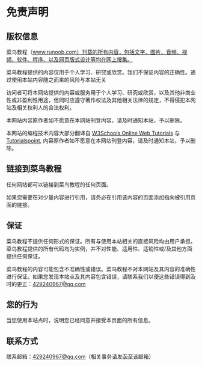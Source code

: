 # 免责声明

## 版权信息

菜鸟教程（www.runoob.com）刊载的所有内容，包括文字、图片、音频、视频、软件、程序、以及网页版式设计等均在网上搜集。

菜鸟教程提供的内容仅用于个人学习、研究或欣赏。我们不保证内容的正确性。通过使用本站内容随之而来的风险与本站无关

访问者可将本网站提供的内容或服务用于个人学习、研究或欣赏，以及其他非商业性或非盈利性用途，但同时应遵守著作权法及其他相关法律的规定，不得侵犯本网站及相关权利人的合法权利。

本网站内容原作者如不愿意在本网站刊登内容，请及时通知本站，予以删除。

本网站的编程技术内容大部分翻译自 [W3Schools Online Web Tutorials](http://www.w3schools.com/) 与 [Tutorialspoint](http://www.tutorialspoint.com/), 内容原作者如不愿意在本网站刊登内容，请及时通知本站，予以删除。

## 链接到菜鸟教程

任何网站都可以链接到菜鸟教程的任何页面。

如果您需要在对少量内容进行引用，请务必在引用该内容的页面添加指向被引用页面的链接。

## 保证

菜鸟教程不提供任何形式的保证。所有与使用本站相关的直接风险均由用户承担。菜鸟教程提供的所有代码均为实例，并不对性能、适用性、适销性或/及其他方面提供任何保证。

菜鸟教程的内容可能包含不准确性或错误。菜鸟教程不对本网站及其内容的准确性进行保证。如果您发现本站点及其内容包含错误，请联系我们以便这些错误得到及时的更正：429240967@qq.com

## 您的行为

当您使用本站点时，说明您已经同意并接受本页面的所有信息。

## 联系方式

联系邮箱：429240967@qq.com（相关事务请发函至该邮箱）
